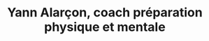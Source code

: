 ---
layout: layout_coach
language: fr
season: winter
description: Un coach pour votre préparation physique et mental, que vous soyez débutant, amateur ou expert
topnav_color_text: light
title: Yann Alarçon, coach préparation physique et mentale
permalink: "/fr/hiver/coach/yann-alarcon"

s01:
    image01_href: https://res.cloudinary.com/deddrj0yb/image/upload/v1639661304/website/blog/Mad%C3%A8re/GOPR0103_ALTA1642458316780515_1_eezzxk.jpg
    firstname: Yann
    lastname: Alarçon
    coachbaseline: Passionné de Trail et de Montagne

s02:
    image01_href: https://res.cloudinary.com/deddrj0yb/image/upload/v1639651639/website/blog/Mad%C3%A8re/IMG-20211120-WA0035_ngz8av.jpg
    about: I am a designer and frontend developer from Newyork, USA. I hold a master degree of web design from the world university.
    years_experience: "10"

s03:
    txt01: Trail en montagne
    txt02: Antibes
    txt03: Trail, Vélo, Ski
    txt04: Préparation physique

s04:
    image01:
        href: https://res.cloudinary.com/deddrj0yb/image/upload/v1640098456/website/winter/gabin-vallet-CBnSTRvnfCE-unsplash_vmvr8z.jpg
        alt: texte alternatif pour l'image
        txt01: Titre
        txt02: Sous-titre
    image02:
        href: https://res.cloudinary.com/deddrj0yb/image/upload/v1640098456/website/winter/gabin-vallet-CBnSTRvnfCE-unsplash_vmvr8z.jpg
        alt: texte alternatif pour l'image
        txt01: Titre
        txt02: Sous-titre
    image03:
        href: https://res.cloudinary.com/deddrj0yb/image/upload/v1640098456/website/winter/gabin-vallet-CBnSTRvnfCE-unsplash_vmvr8z.jpg
        alt: texte alternatif pour l'image
        txt01: Titre
        txt02: Sous-titre
    image03:
        href: https://res.cloudinary.com/deddrj0yb/image/upload/v1640098456/website/winter/gabin-vallet-CBnSTRvnfCE-unsplash_vmvr8z.jpg
        alt: texte alternatif pour l'image
        txt01: Titre
        txt02: Sous-titre
    image04:
        href: https://res.cloudinary.com/deddrj0yb/image/upload/v1640098456/website/winter/gabin-vallet-CBnSTRvnfCE-unsplash_vmvr8z.jpg
        alt: texte alternatif pour l'image
        txt01: Titre
        txt02: Sous-titre
    image05:
        href: https://res.cloudinary.com/deddrj0yb/image/upload/v1640098456/website/winter/gabin-vallet-CBnSTRvnfCE-unsplash_vmvr8z.jpg
        alt: texte alternatif pour l'image
        txt01: Titre
        txt02: Sous-titre
    image06:
        href: https://res.cloudinary.com/deddrj0yb/image/upload/v1640098456/website/winter/gabin-vallet-CBnSTRvnfCE-unsplash_vmvr8z.jpg
        alt: texte alternatif pour l'image
        txt01: Titre
        txt02: Sous-titre

s05:
    image01_href: https://res.cloudinary.com/deddrj0yb/image/upload/v1640098456/website/winter/gabin-vallet-CBnSTRvnfCE-unsplash_vmvr8z.jpg
    image01_alt: texte alternatif pour l'image
    expertise01:
        title: Expertise 1
        content: Lorem ipsum dolor consectetur adipiscing eiusmod tempor.
    expertise02:
        title: Expertise 2
        content: Lorem ipsum dolor consectetur adipiscing eiusmod tempor.
    expertise03:
        title: Expertise 3
        content: Lorem ipsum dolor consectetur adipiscing eiusmod tempor.

s06:
    achieve01:
        title: Sujet 1
        content: Lorem ipsum dolor consectetur adipiscing eiusmod tempor.
    achieve02:
        title: Sujet 2
        content: Lorem ipsum dolor consectetur adipiscing eiusmod tempor.
    achieve03:
        title: Sujet 3
        content: Lorem ipsum dolor consectetur adipiscing eiusmod tempor.
    achieve04:
        title: Sujet 3
        content: Lorem ipsum dolor consectetur adipiscing eiusmod tempor.
---